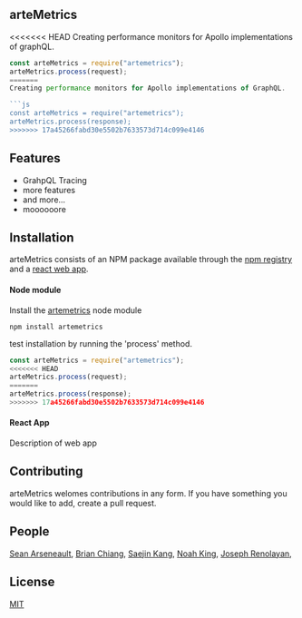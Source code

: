 ## arteMetrics

<<<<<<< HEAD
Creating performance monitors for Apollo implementations of graphQL.

```js
const arteMetrics = require("artemetrics");
arteMetrics.process(request);
=======
Creating performance monitors for Apollo implementations of GraphQL.

```js
const arteMetrics = require("artemetrics");
arteMetrics.process(response);
>>>>>>> 17a45266fabd30e5502b7633573d714c099e4146
```

## Features

- GrahpQL Tracing
- more features
- and more...
- moooooore

## Installation

arteMetrics consists of an NPM package available through the
[npm registry](https://www.npmjs.com/) and a [react web app](https://reactjs.org/).

#### Node module

Install the [artemetrics](https://www.npmjs.com/package/artemetrics) node module

```
npm install artemetrics
```

test installation by running the 'process' method.

```javascript
const arteMetrics = require("artemetrics");
<<<<<<< HEAD
arteMetrics.process(request);
=======
arteMetrics.process(response);
>>>>>>> 17a45266fabd30e5502b7633573d714c099e4146
```

#### React App

Description of web app

## Contributing

arteMetrics welomes contributions in any form. If you have something you would like to add, create a pull request.

## People

[Sean Arseneault](https://github.com/itsmesean),
[Brian Chiang](https://github.com/ch-brian),
[Saejin Kang](https://github.com/skang1004),
[Noah King](https://github.com/code-ark),
[Joseph Renolayan](https://github.com/jodaisu),

## License

[MIT](LICENSE)

[npm-image]: **
[npm-url]: https://www.npmjs.com/package/artemetrics
[downloads-image]: **
[downloads-url]: https://npmjs.org/package/artemetrics
